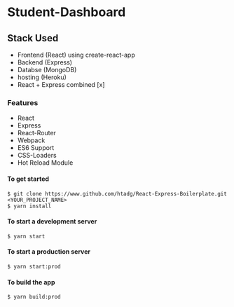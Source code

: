 # Student-Dashboard

## Stack Used
- Frontend (React) using create-react-app
- Backend (Express)
- Databse (MongoDB)
- hosting (Heroku)
- React + Express combined [x]

### Features
- React
- Express
- React-Router
- Webpack
- ES6 Support
- CSS-Loaders
- Hot Reload Module

#### To get started
```shell
$ git clone https://www.github.com/htadg/React-Express-Boilerplate.git <YOUR_PROJECT_NAME>
$ yarn install
```
#### To start a development server
```shell
$ yarn start
```

#### To start a production server
```shell
$ yarn start:prod
```

#### To build the app
```shell
$ yarn build:prod
```
